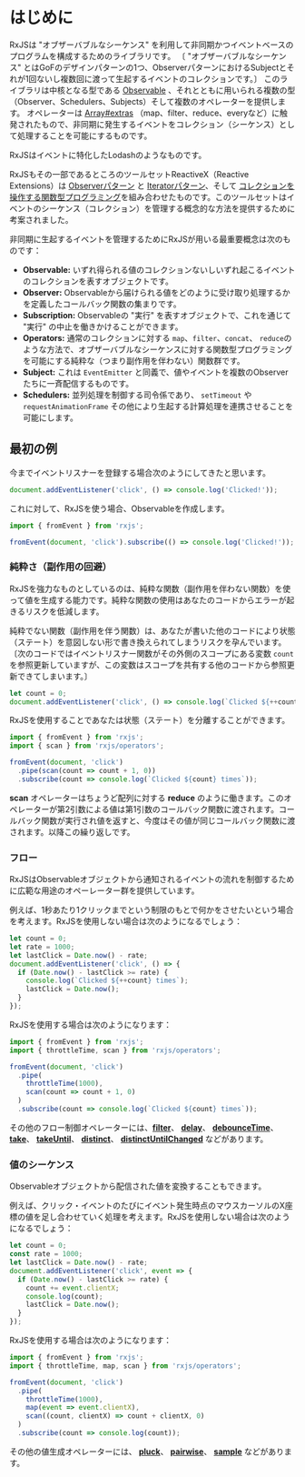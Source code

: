 # はじめに

RxJSは "オブザーバブルなシーケンス" を利用して非同期かつイベントベースのプログラムを構成するためのライブラリです。
〔 "オブザーバブルなシーケンス" とはGoFのデザインパターンの1つ、ObserverパターンにおけるSubjectとそれが1回ないし複数回に渡って生起するイベントのコレクションです。〕
このライブラリは中核となる型である [Observable](./guide/observable) 、それとともに用いられる複数の型（Observer、Schedulers、Subjects）そして複数のオペレーターを提供します。
オペレーターは [Array#extras](https://developer.mozilla.org/en-US/docs/Web/JavaScript/New_in_JavaScript/1.6) （map、filter、reduce、everyなど）に触発されたもので、非同期に発生するイベントをコレクション（シーケンス）として処理することを可能にするものです。

<span class="informal">RxJSはイベントに特化したLodashのようなものです。</span>

RxJSもその一部であるところのツールセットReactiveX（Reactive Extensions）は [Observerパターン](https://en.wikipedia.org/wiki/Observer_pattern) と [Iteratorパターン](https://en.wikipedia.org/wiki/Iterator_pattern)、そして [コレクションを操作する関数型プログラミング](http://martinfowler.com/articles/collection-pipeline/#NestedOperatorExpressions)を組み合わせたものです。このツールセットはイベントのシーケンス（コレクション）を管理する概念的な方法を提供するために考案されました。

非同期に生起するイベントを管理するためにRxJSが用いる最重要概念は次のものです：

- **Observable:** いずれ得られる値のコレクションないしいずれ起こるイベントのコレクションを表すオブジェクトです。
- **Observer:** Observableから届けられる値をどのように受け取り処理するかを定義したコールバック関数の集まりです。
- **Subscription:** Observableの "実行" を表すオブジェクトで、これを通じて "実行" の中止を働きかけることができます。
- **Operators:** 通常のコレクションに対する `map`、`filter`、`concat`、 `reduce`のような方法で、オブザーバブルなシーケンスに対する関数型プログラミングを可能にする純粋な（つまり副作用を伴わない）関数群です。
- **Subject:** これは `EventEmitter` と同義で、値やイベントを複数のObserverたちに一斉配信するものです。
- **Schedulers:** 並列処理を制御する司令係であり、 `setTimeout` や `requestAnimationFrame` その他により生起する計算処理を連携させることを可能にします。

## 最初の例

今までイベントリスナーを登録する場合次のようにしてきたと思います。

```ts
document.addEventListener('click', () => console.log('Clicked!'));
```

これに対して、RxJSを使う場合、Observableを作成します。

```ts
import { fromEvent } from 'rxjs';

fromEvent(document, 'click').subscribe(() => console.log('Clicked!'));
```

### 純粋さ（副作用の回避）

RxJSを強力なものとしているのは、純粋な関数（副作用を伴わない関数）を使って値を生成する能力です。純粋な関数の使用はあなたのコードからエラーが起きるリスクを低減します。

純粋でない関数（副作用を伴う関数）は、あなたが書いた他のコードにより状態（ステート）を意図しない形で書き換えられてしまうリスクを孕んでいます。
〔次のコードではイベントリスナー関数がその外側のスコープにある変数 `count` を参照更新していますが、この変数はスコープを共有する他のコードから参照更新できてしまいます。〕

```ts
let count = 0;
document.addEventListener('click', () => console.log(`Clicked ${++count} times`));
```

RxJSを使用することであなたは状態（ステート）を分離することができます。

```ts
import { fromEvent } from 'rxjs';
import { scan } from 'rxjs/operators';

fromEvent(document, 'click')
  .pipe(scan(count => count + 1, 0))
  .subscribe(count => console.log(`Clicked ${count} times`));
```

**scan** オペレーターはちょうど配列に対する **reduce** のように働きます。このオペレーターが第2引数による値は第1引数のコールバック関数に渡されます。コールバック関数が実行され値を返すと、今度はその値が同じコールバック関数に渡されます。以降この繰り返しです。

### フロー

RxJSはObservableオブジェクトから通知されるイベントの流れを制御するために広範な用途のオペーレーター群を提供しています。

例えば、1秒あたり1クリックまでという制限のもとで何かをさせたいという場合を考えます。RxJSを使用しない場合は次のようになるでしょう：

```ts
let count = 0;
let rate = 1000;
let lastClick = Date.now() - rate;
document.addEventListener('click', () => {
  if (Date.now() - lastClick >= rate) {
    console.log(`Clicked ${++count} times`);
    lastClick = Date.now();
  }
});
```

RxJSを使用する場合は次のようになります：

```ts
import { fromEvent } from 'rxjs';
import { throttleTime, scan } from 'rxjs/operators';

fromEvent(document, 'click')
  .pipe(
    throttleTime(1000),
    scan(count => count + 1, 0)
  )
  .subscribe(count => console.log(`Clicked ${count} times`));
```

その他のフロー制御オペレーターには、[**filter**](../api/operators/filter)、 [**delay**](../api/operators/delay)、 [**debounceTime**](../api/operators/debounceTime)、 [**take**](../api/operators/take)、 [**takeUntil**](../api/operators/takeUntil)、 [**distinct**](../api/operators/distinct)、 [**distinctUntilChanged**](../api/operators/distinctUntilChanged) などがあります。

### 値のシーケンス

Observableオブジェクトから配信された値を変換することもできます。

例えば、クリック・イベントのたびにイベント発生時点のマウスカーソルのX座標の値を足し合わせていく処理を考えます。RxJSを使用しない場合は次のようになるでしょう：

```ts
let count = 0;
const rate = 1000;
let lastClick = Date.now() - rate;
document.addEventListener('click', event => {
  if (Date.now() - lastClick >= rate) {
    count += event.clientX;
    console.log(count);
    lastClick = Date.now();
  }
});
```

RxJSを使用する場合は次のようになります：

```ts
import { fromEvent } from 'rxjs';
import { throttleTime, map, scan } from 'rxjs/operators';

fromEvent(document, 'click')
  .pipe(
    throttleTime(1000),
    map(event => event.clientX),
    scan((count, clientX) => count + clientX, 0)
  )
  .subscribe(count => console.log(count));
```

その他の値生成オペレーターには、 [**pluck**](../api/operators/pluck)、 [**pairwise**](../api/operators/pairwise)、 [**sample**](../api/operators/sample) などがあります。
